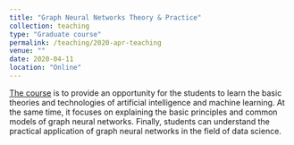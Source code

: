 ```yaml
---
title: "Graph Neural Networks Theory & Practice"
collection: teaching
type: "Graduate course"
permalink: /teaching/2020-apr-teaching
venue: ""
date: 2020-04-11
location: "Online"
---
```


[The course](https://h5.clewm.net/?url=h.qr61.cn%2FowzFKN%2FqouIgFm&hasredirect=1&from=singlemessage&isappinstalled=0) is to provide an opportunity for the students to learn the basic theories and technologies of artificial intelligence and machine learning. At the same time, it focuses on explaining the basic principles and common models of graph neural networks. Finally, students can understand the practical application of graph neural networks in the field of data science.